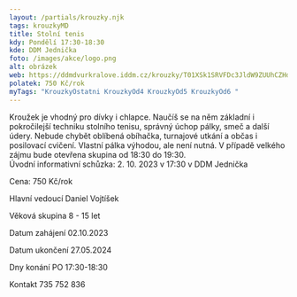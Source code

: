 ```yaml
---
layout: /partials/krouzky.njk
tags: krouzkyMD
title: Stolní tenis
kdy: Pondělí 17:30-18:30
kde: DDM Jednička
foto: /images/akce/logo.png
alt: obrázek
web: https://ddmdvurkralove.iddm.cz/krouzky/T01XSk1SRVFDc3JldW9ZUUhCZHdaR015NTUzdXNEcHdkRmlzTzF4TExxRT0=
polatek: 750 Kč/rok
myTags: "KrouzkyOstatni KrouzkyOd4 KrouzkyOd5 KrouzkyOd6 "
---
```



Kroužek je vhodný pro dívky i chlapce. Naučíš se na něm základní i pokročilejší techniku stolního tenisu, správný úchop pálky, smeč a další údery. Nebude chybět oblíbená obíhačka, turnajové utkání a občas i posilovací cvičení. Vlastní pálka výhodou, ale není nutná. V případě velkého zájmu bude otevřena skupina od 18:30 do 19:30.\
Úvodní informativní schůzka: 2. 10. 2023 v 17:30 v DDM Jednička

Cena: 750 Kč/rok

Hlavní vedoucí Daniel Vojtíšek

Věková skupina 8 - 15 let

Datum zahájení 02.10.2023

Datum ukončení 27.05.2024

Dny konání PO 17:30-18:30

Kontakt 735 752 836